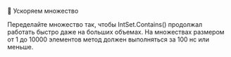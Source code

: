 🤔 Ускоряем множество

Переделайте множество так, чтобы IntSet.Contains() продолжал работать быстро даже на больших объемах. На множествах размером от 1 до 10000 элементов метод должен выполняться за 100 нс или меньше.